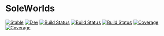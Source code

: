 # SoleWorlds

[![Stable](https://img.shields.io/badge/docs-stable-blue.svg)](https://aclai-lab.github.io/SoleWorlds.jl/stable)
[![Dev](https://img.shields.io/badge/docs-dev-blue.svg)](https://aclai-lab.github.io/SoleWorlds.jl/dev)
[![Build Status](https://travis-ci.com/aclai-lab/SoleWorlds.jl.svg?branch=master)](https://travis-ci.com/aclai-lab/SoleWorlds.jl)
[![Build Status](https://ci.appveyor.com/api/projects/status/github/aclai-lab/SoleWorlds.jl?svg=true)](https://ci.appveyor.com/project/aclai-lab/SoleWorlds-jl)
[![Build Status](https://api.cirrus-ci.com/github/aclai-lab/SoleWorlds.jl.svg)](https://cirrus-ci.com/github/aclai-lab/SoleWorlds.jl)
[![Coverage](https://codecov.io/gh/aclai-lab/SoleWorlds.jl/branch/master/graph/badge.svg)](https://codecov.io/gh/aclai-lab/SoleWorlds.jl)
[![Coverage](https://coveralls.io/repos/github/aclai-lab/SoleWorlds.jl/badge.svg?branch=master)](https://coveralls.io/github/aclai-lab/SoleWorlds.jl?branch=master)
